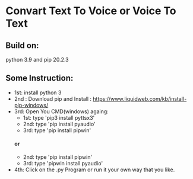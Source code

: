 # Convart Text To Voice or Voice To Text
## Build on:
python 3.9 and pip 20.2.3

## Some Instruction: 
* 1st: install python 3
* 2nd : Download pip and Install : https://www.liquidweb.com/kb/install-pip-windows/
* 3rd: Open You CMD(windows) againg: 
	* 1st: type 'pip3 install pyttsx3'
	* 2nd: type 'pip install pyaudio'
	* 3rd: type 'pip install pipwin'
	#### or
	* 2nd: type 'pip install pipwin'
	* 3rd: type 'pipwin install pyaudio'
* 4th: Click on the .py Program or run it your own way that you like.
	
